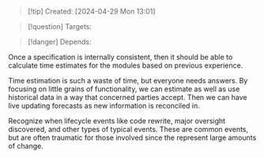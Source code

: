 
>[!tip] Created: [2024-04-29 Mon 13:01]

>[!question] Targets: 

>[!danger] Depends: 

Once a specification is internally consistent, then it should be able to calculate time estimates for the modules based on previous experience.

Time estimation is such a waste of time, but everyone needs answers.  By focusing on little grains of functionality, we can estimate as well as use historical data in a way that concerned parties accept.  Then we can have live updating forecasts as new information is reconciled in.

Recognize when lifecycle events like code rewrite, major oversight discovered, and other types of typical events.  These are common events, but are often traumatic for those involved since the represent large amounts of change.